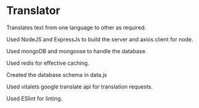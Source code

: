 # Translator
Translates text from one language to other as required.

Used NodeJS and ExpressJs to build the server and axios client for node. 

Used mongoDB and mongoose to handle the database.

Used redis for effective caching.

Created the database schema in data.js

Used vitalets google translate api for translation requests.

Used ESlint for linting.
